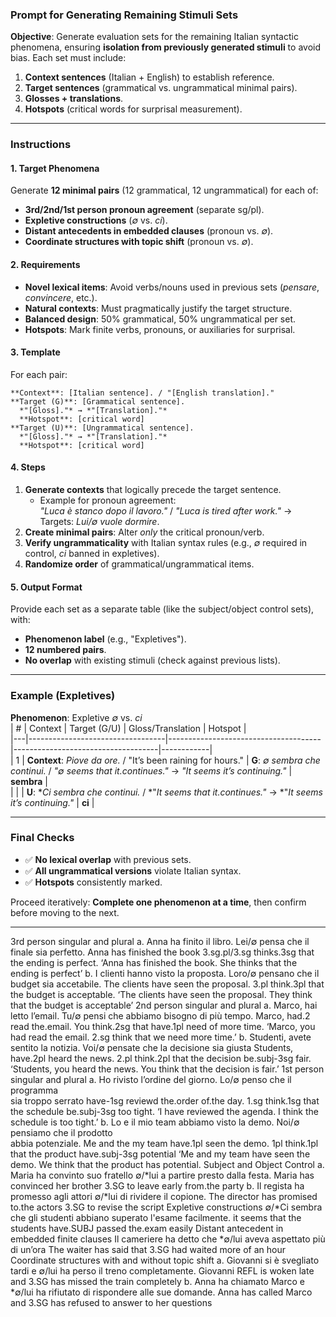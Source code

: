 ### **Prompt for Generating Remaining Stimuli Sets**  

**Objective**: Generate evaluation sets for the remaining Italian syntactic phenomena, ensuring **isolation from previously generated stimuli** to avoid bias. Each set must include:  
1. **Context sentences** (Italian + English) to establish reference.  
2. **Target sentences** (grammatical vs. ungrammatical minimal pairs).  
3. **Glosses + translations**.  
4. **Hotspots** (critical words for surprisal measurement).  

---

### **Instructions**  
#### **1. Target Phenomena**  
Generate **12 minimal pairs** (12 grammatical, 12 ungrammatical) for each of:  
- **3rd/2nd/1st person pronoun agreement** (separate sg/pl).  
- **Expletive constructions** (*∅* vs. *ci*).  
- **Distant antecedents in embedded clauses** (pronoun vs. *∅*).  
- **Coordinate structures with topic shift** (pronoun vs. *∅*).  

#### **2. Requirements**  
- **Novel lexical items**: Avoid verbs/nouns used in previous sets (*pensare*, *convincere*, etc.).  
- **Natural contexts**: Must pragmatically justify the target structure.  
- **Balanced design**: 50% grammatical, 50% ungrammatical per set.  
- **Hotspots**: Mark finite verbs, pronouns, or auxiliaries for surprisal.  

#### **3. Template**  
For each pair:  
```  
**Context**: [Italian sentence]. / "[English translation]."  
**Target (G)**: [Grammatical sentence].  
  *"[Gloss]."* → *"[Translation]."*  
  **Hotspot**: [critical word]  
**Target (U)**: [Ungrammatical sentence].  
  *"[Gloss]."* → *"[Translation]."*  
  **Hotspot**: [critical word]  
```  

#### **4. Steps**  
1. **Generate contexts** that logically precede the target sentence.  
   - Example for pronoun agreement:  
     *"Luca è stanco dopo il lavoro."* / *"Luca is tired after work."* → Targets: *Lui/∅ vuole dormire*.  
2. **Create minimal pairs**: Alter *only* the critical pronoun/verb.  
3. **Verify ungrammaticality** with Italian syntax rules (e.g., *∅* required in control, *ci* banned in expletives).  
4. **Randomize order** of grammatical/ungrammatical items.  

#### **5. Output Format**  
Provide each set as a separate table (like the subject/object control sets), with:  
- **Phenomenon label** (e.g., "Expletives").  
- **12 numbered pairs**.  
- **No overlap** with existing stimuli (check against previous lists).  

---

### **Example (Expletives)**  
**Phenomenon**: Expletive *∅* vs. *ci*  
| # | Context                          | Target (G/U)                        | Gloss/Translation                  | Hotspot    |  
|---|----------------------------------|--------------------------------------|------------------------------------|------------|  
| 1 | **Context**: *Piove da ore.* / "It’s been raining for hours." | **G**: *∅ sembra che continui.* / *"∅ seems that it.continues."* → *"It seems it’s continuing."* | **sembra** |  
|   |                                  | **U**: **Ci sembra che continui.* / *"*It seems that it.continues."* → *"*It seems it’s continuing."* | **ci**     |  

---

### **Final Checks**  
- ✅ **No lexical overlap** with previous sets.  
- ✅ **All ungrammatical versions** violate Italian syntax.  
- ✅ **Hotspots** consistently marked.  

Proceed iteratively: **Complete one phenomenon at a time**, then confirm before moving to the next.  

--- 


3rd person singular and plural
a. Anna ha    finito    il     libro. Lei/∅ pensa        che  il    finale   sia perfetto.
    Anna has finished the book 3.sg.pl/3.sg   thinks.3sg  that the ending is   perfect.
    ‘Anna has finished the book. She thinks that the ending is perfect’
b. I      clienti  hanno visto  la  proposta.  Loro/∅ pensano che il budget     sia accetabile.
    The clients have   seen the proposal. 3.pl     think.3pl that the budget is   acceptable.
    ‘The clients have seen the proposal. They think that the budget is acceptable’
2nd person singular and plural
a. Marco, hai     letto l’email.      Tu/∅ pensi       che abbiamo bisogno di più    tempo.
    Marco, had.2 read the.email. You   think.2sg that have.1pl need     of more time.
    ‘Marco, you had read the email. 2.sg think that we need more time.’
b. Studenti,  avete      sentito la    notizia. Voi/∅ pensate che la   decisione sia                 giusta
    Students, have.2pl heard   the news.    2.pl   think.2pl that the decision   be.subj-3sg  fair.
   ‘Students, you heard the news. You think that the decision is fair.’
1st person singular and plural
a. Ho           rivisto    l’ordine     del     giorno. Lo/∅ penso      che il      programma             
    sia               troppo serrato
    have-1sg reviewd the.order  of.the day.      1.sg  think.1sg that the schedule 
    be.subj-3sg too      tight.
    ‘I have reviewed the agenda. I think the schedule is too tight.’
b. Lo  e     il    mio team  abbiamo visto la    demo. Noi/∅ pensiamo che il     prodotto      
    abbia              potenziale.
    Me and the my  team have.1pl  seen the demo. 1pl      think.1pl   that the product 
    have.subj-3sg potential
    ‘Me and my team have seen the demo. We think that the product has potential.
Subject and Object Control
a. Maria ha   convinto   suo fratello ∅/*lui a  partire presto dalla      festa.
    Maria has convinced her brother 3.SG  to leave   early   from.the party
b. Il     regista   ha  promesso agli     attori  ∅/*lui di rividere il copione.
    The director has promised  to.the actors 3.SG  to revise   the script
Expletive constructions
∅/*Ci sembra che  gli  studenti  abbiano      superato l'esame   facilmente.
it        seems  that the students have.SUBJ passed   the.exam easily
Distant antecedent in embedded finite clauses
Il cameriere ha detto che *∅/lui aveva aspettato più di un’ora
The waiter has said that 3.SG had waited more of an hour
Coordinate structures with and without topic shift
a. Giovanni si        è svegliato tardi e   ∅/lui  ha  perso    il    treno completamente.
    Giovanni REFL is woken     late and 3.SG has missed the train completely
b. Anna ha   chiamato Marco e      *∅/lui ha   rifiutato  di rispondere alle    sue domande.
    Anna has called      Marco  and 3.SG    has refused to answer       to      her questions
